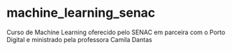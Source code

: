 # machine_learning_senac
Curso de Machine Learning oferecido pelo SENAC em parceira com o Porto Digital e ministrado pela professora Camila Dantas
